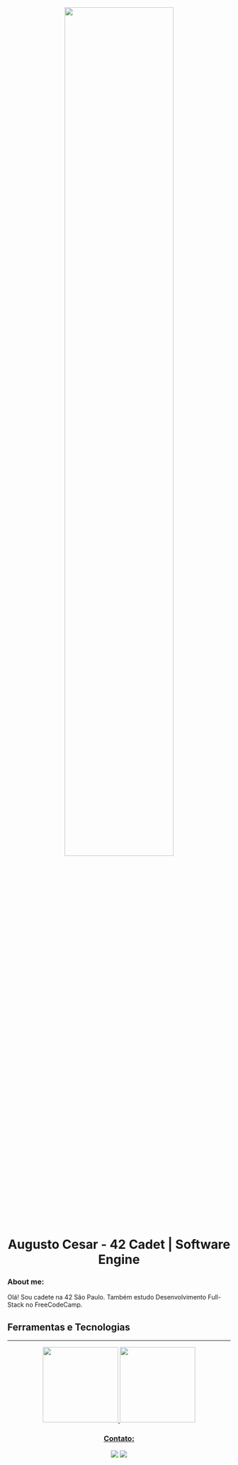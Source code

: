 <div align="center">
<img width="70%" src="https://i.redd.it/bpxxqqvps4h91.gif" />
	
<h1>Augusto Cesar - 42 Cadet | Software Engine</h1>
<div align="left">

### About me:


	
Olá! Sou cadete na 42 São Paulo. Também estudo Desenvolvimento Full-Stack no FreeCodeCamp.


## Ferramentas e Tecnologias
</div>
<hr>


<div align="center">
  <a href="https://github.com/augustocesar99">
  <img height="170em" src="https://github-readme-stats.vercel.app/api?username=augustocesar99&show_icons=true&theme=tokyonight&include_all_commits=true&count_private=true"/>
  <img height="170em" src="https://github-readme-stats.vercel.app/api/top-langs/?username=augustocesar99&layout=compact&langs_count=7&theme=tokyonight"/>
</div>

### Contato:
<div> 
  <a href="mailto:augustocs.ita@gmail.com"><img src="https://img.shields.io/badge/-Gmail-%23333?style=for-the-badge&logo=gmail&logoColor=white" target="_blank"></a>
  <a href="https://www.linkedin.com/in/augcesart/" target="_blank"><img src="https://img.shields.io/badge/-LinkedIn-%230077B5?style=for-the-badge&logo=linkedin&logoColor=white"></a> 
</div>

